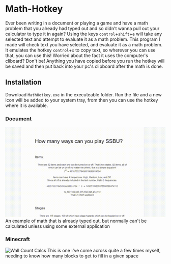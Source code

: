 # Math-Hotkey
Ever been writing in a document or playing a game and have a math problem that you already had typed out and so didn't wanna pull out your calculator to type it in again?
Using the keys `control`+`shift`+`e` will take any selected text and attempt to evaluate it as a math problem.
This program I made will check text you have selected, and evaluate it as a math problem. It emulates the hotkey `control`+`x` to copy text, so wherever you can use that, you can use this!
Worried about the fact it uses the computer's cliboard? Don't be! Anything you have copied before you run the hotkey will be saved and then put back into your pc's clipboard after the math is done.

## Installation
Download `MathHotkey.exe` in the executeable folder. Run the file and a new icon will be added to your system tray, from then you can use the hotkey where it is available.


### Document
![Literally Math](https://github.com/JesseBS2/Math-Hotkey/blob/master/examples/document_use_gif.gif)
An example of math that is already typed out, but normally can't be calculated unless using some external application


### Minecraft
![Wall Count Calcs](https://github.com/JesseBS2/Math-Hotkey/blob/master/examples/mc_use_gif.gif)
This is one I've come across quite a few times myself, needing to know how many blocks to get to fill in a given space
